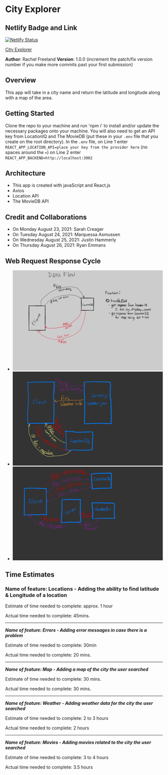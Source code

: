 # City Explorer

## Netlify Badge and Link

[![Netlify Status](https://api.netlify.com/api/v1/badges/6977d6af-4889-474a-a114-b1bd276c789c/deploy-status)](<https://app.netlify.com/sites/city-explorer-hijinx/deploys>)

[City Explorer](<https://city-explorer-hijinx.netlify.app/>)

**Author**: Rachel Freeland
**Version**: 1.0.0 (increment the patch/fix version number if you make more commits past your first submission)

## Overview
<!-- Provide a high level overview of what this application is and why you are building it, beyond the fact that it's an assignment for this class. (i.e. What's your problem domain?) -->
This app will take in a city name and return the latitude and longitude along with a map of the area.

## Getting Started
<!-- What are the steps that a user must take in order to build this app on their own machine and get it running? -->
Clone the repo to your machine and run 'npm i' to install and/or update the necessary packages onto your machine. You will also need to get an API key from LocationIQ and The MovieDB (put these in your `.env` file that you create on the root directory). In the `.env` file, on Line 1 enter `REACT_APP_LOCATION_API=place your key from the provider here` (no spaces around the `=`) on Line 2 enter `REACT_APP_BACKEND=http://localhost:3002`

## Architecture
<!-- Provide a detailed description of the application design. What technologies (languages, libraries, etc) you're using, and any other relevant design information. -->
- This app is created with javaScript and React.js
- Axios
- Location API
- The MovieDB API

## Credit and Collaborations
<!-- Give credit (and a link) to other people or resources that helped you build this application. -->
- On Monday August 23, 2021: Sarah Creager
- On Tuesday August 24, 2021: Marquessa Asmussen
- On Wednesday August 25, 2021: Justin Hammerly
- On Thursday August 26, 2021: Ryan Emmans

## Web Request Response Cycle

- ![Lab_6.jpg](images/lab6_wb.jpg)
- ![Lab_7.jpg](images/lab7.jpg)
- ![Lab_8.jpg](images/lab8_wb.jpg)

## Time Estimates

### Name of feature: Locations - Adding the ability to find latitude & Longitude of a location

Estimate of time needed to complete: approx. 1 hour

Actual time needed to complete: 45mins.

------------------------------------------------------------------------------------------------

***Name of feature: Errors - Adding error messages in case there is a problem***

Estimate of time needed to complete: 30min

Actual time needed to complete: 20 mins.

------------------------------------------------------------------------------------------------

***Name of feature: Map - Adding a map of the city the user searched***

Estimate of time needed to complete: 30 mins.

Actual time needed to complete: 30 mins.

------------------------------------------------------------------------------------------------

***Name of feature: Weather - Adding weather data for the city the user searched***

Estimate of time needed to complete: 2 to 3 hours

Actual time needed to complete: 2 hours

------------------------------------------------------------------------------------------------

***Name of feature: Movies - Adding movies related to the city the user searched***

Estimate of time needed to complete: 3 to 4 hours

Actual time needed to complete: 3.5 hours
